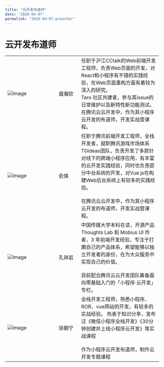 ```yaml
---
title: "云开发布道师"
date: "2020-04-07"
permalink: "2020-04-07-preacher"
---
```

# 云开发布道师
<table style="table-layout: fixed; width: 100%">
<colgroup>
<col style="width: 380px">
<col style="width: 157px">
<col style="width: 615px">
</colgroup>
  <tr>
    <td><img src="https://postimg.aliavv.com/mbp/nlvor.jpg" alt="Image" ></td>
    <td>盛瀚钦</td>
    <td>任职于沪江CCtalk的Web前端开发工程师，负责Web页面的开发，对React和小程序有不错的实践经验，在Web页面重构方面有着较为深入的研究。 <br>Taro 社区共建者，参与其issue的日常维护以及新特性新功能测试。 <br>在腾讯云云开发中，作为其小程序云开发的布道师，开发实战营课程。<br></td>
  </tr>
  <tr>
    <td><img src="https://postimg.aliavv.com/mbp/xrwv7.jpg" alt="Image" ></td>
    <td>俞焕</td>
    <td>任职于腾讯前端开发工程师，全栈开发者，就职腾讯游戏市场体系TGideas团队，负责开发了多款针对线下的跨端小程序应用，有丰富的云开发实践经验，同时也负责部分中台系统的开发，对Vue.js在构建Web后台系统上有较多的实践经验。 <br><br>在腾讯云云开发中，作为其小程序云开发的布道师，开发实战营课程。</td>
  </tr>
  <tr>
    <td><img src="https://postimg.aliavv.com/mbp/v2v0s.jpg" alt="Image" ></td>
    <td>孔祥岩</td>
    <td>中国传媒大学本科在读，开源产品 Thoughts Lab 和 Mobius UI 作者，3 年前端开发经验，专注于打磨自己的产品体系，希望能够以独立开发者的身份，在为大众服务中实现自己的价值。 <br><br>目前配合腾讯云云开发团队筹备面向零基础入门的「小程序·云开发」专栏。</td>
  </tr>
  <tr>
    <td><img src="https://postimg.aliavv.com/mbp/zpsum.jpg" alt="Image" ></td>
    <td>徐朝宁</td>
    <td>全栈开发工程师，熟悉小程序、ROR、vue网站的开发，有较多的实战经验。 热衷于知识分享，发布过《微信小程序全栈开发》《30分钟创建并上线小程序云开发》等实战课程<br><br>作为小程序云开发布道师，制作云开发专题课程</td>
  </tr>

</table>
